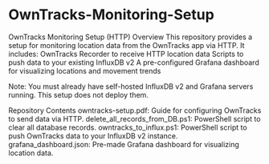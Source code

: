 # OwnTracks-Monitoring-Setup

OwnTracks Monitoring Setup (HTTP)
Overview
This repository provides a setup for monitoring location data from the OwnTracks app via HTTP. It includes:
OwnTracks Recorder to receive HTTP location data
Scripts to push data to your existing InfluxDB v2
A pre-configured Grafana dashboard for visualizing locations and movement trends

Note: You must already have self-hosted InfluxDB v2 and Grafana servers running. This setup does not deploy them.

Repository Contents
owntracks-setup.pdf: Guide for configuring OwnTracks to send data via HTTP.
delete_all_records_from_DB.ps1: PowerShell script to clear all database records.
owntracks_to_influx.ps1: PowerShell script to push OwnTracks data to your InfluxDB v2 instance.
grafana_dashboard.json: Pre-made Grafana dashboard for visualizing location data.
